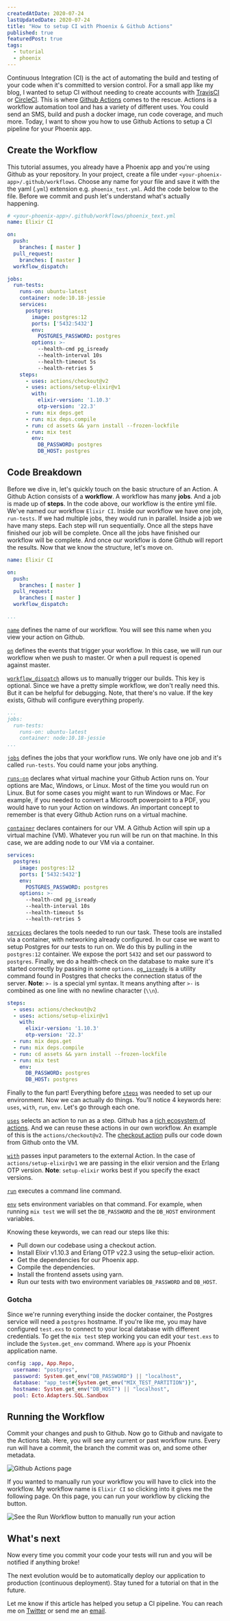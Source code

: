 ```yaml
---
createdAtDate: 2020-07-24
lastUpdatedDate: 2020-07-24
title: "How to setup CI with Phoenix & Github Actions"
published: true
featuredPost: true
tags:
  - tutorial
  - phoenix
---
```

Continuous Integration (CI) is the act of automating the build and testing of your code when it's committed to version control. For a small app like my blog, I wanted to setup CI without needing to create accounts with [TravisCI](https://travis-ci.org/ "TravisCI") or [CircleCI](https://circleci.com/ "CircleCI"). This is where [Github Actions](https://github.com/features/actions) comes to the rescue. Actions is a workflow automation tool and has a variety of different uses. You could send an SMS, build and push a docker image, run code coverage, and much more. Today, I want to show you how to use Github Actions to setup a CI pipeline for your Phoenix app.

## Create the Workflow

This tutorial assumes, you already have a Phoenix app and you're using Github as your repository. In your project, create a file under `<your-phoenix-app>/.github/workflows`. Choose any name for your file and save it with the the yaml (.`yml`) extension e.g. `phoenix_test.yml`. Add the code below to the file. Before we commit and push let's understand what's actually happening.

```yaml
# <your-phoenix-app>/.github/workflows/phoenix_text.yml
name: Elixir CI

on:
  push:
    branches: [ master ]
  pull_request:
    branches: [ master ]
  workflow_dispatch:

jobs:
  run-tests:
    runs-on: ubuntu-latest
    container: node:10.18-jessie
    services:
      postgres:
        image: postgres:12
        ports: ['5432:5432']
        env:
          POSTGRES_PASSWORD: postgres
        options: >-
          --health-cmd pg_isready
          --health-interval 10s
          --health-timeout 5s
          --health-retries 5
    steps:
      - uses: actions/checkout@v2
      - uses: actions/setup-elixir@v1
        with:
          elixir-version: '1.10.3'
          otp-version: '22.3'
      - run: mix deps.get
      - run: mix deps.compile
      - run: cd assets && yarn install --frozen-lockfile
      - run: mix test
        env:
          DB_PASSWORD: postgres
          DB_HOST: postgres
```

## Code Breakdown

Before we dive in, let's quickly touch on the basic structure of an Action. A Github Action consists of a **workflow**. A workflow has many **jobs**. And a job is made up of **steps**. In the code above, our workflow is the entire yml file. We've named our workflow `Elixir CI`. Inside our workflow we have one job, `run-tests`. If we had multiple jobs, they would run in parallel. Inside a job we have many steps. Each step will run sequentially. Once all the steps have finished our job will be complete. Once all the jobs have finished our workflow will be complete. And once our workflow is done Github will report the results. Now that we know the structure, let's move on.

```yaml
name: Elixir CI

on:
  push:
    branches: [ master ]
  pull_request:
    branches: [ master ]
  workflow_dispatch:

...
```

[`name`](https://docs.github.com/en/actions/reference/workflow-syntax-for-github-actions#name) defines the name of our workflow. You will see this name when you view your action on Github.

[`on`](https://docs.github.com/en/actions/reference/workflow-syntax-for-github-actions#onpushpull_requestpaths) defines the events that trigger your workflow. In this case, we will run our workflow when we push to master. Or when a pull request is opened against master.

[`workflow_dispatch`](https://docs.github.com/en/actions/reference/events-that-trigger-workflows#workflow_dispatch) allows us to manually trigger our builds. This key is optional. Since we have a pretty simple workflow, we don't really need this. But it can be helpful for debugging. Note, that there's no value. If the key exists, Github will configure everything properly.

```yaml
...
jobs:
  run-tests:
    runs-on: ubuntu-latest
    container: node:10.18-jessie
...
```

[`jobs`](https://docs.github.com/en/actions/reference/workflow-syntax-for-github-actions#jobs) defines the jobs that your workflow runs. We only have one job and it's called `run-tests`. You could name your jobs anything.

[`runs-on`](https://docs.github.com/en/actions/reference/workflow-syntax-for-github-actions#jobsjob_idruns-on) declares what virtual machine your Github Action runs on. Your options are Mac, Windows, or Linux. Most of the time you would run on Linux. But for some cases you might want to run Windows or Mac. For example, if you needed to convert a Microsoft powerpoint to a PDF, you would have to run your Action on windows. An important concept to remember is that every Github Action runs on a virtual machine.

[`container`](https://docs.github.com/en/actions/reference/workflow-syntax-for-github-actions#jobsjob_idcontainer) declares containers for our VM. A Github Action will spin up a virtual machine (VM). Whatever you run will be run on that machine. In this case, we are adding node to our VM via a container.

```yaml
services:
  postgres:
    image: postgres:12
    ports: ['5432:5432']
    env:
      POSTGRES_PASSWORD: postgres
    options: >-
      --health-cmd pg_isready
      --health-interval 10s
      --health-timeout 5s
      --health-retries 5
```

[`services`](https://docs.github.com/en/actions/reference/workflow-syntax-for-github-actions#jobsjob_idservices) declares the tools needed to run our task. These tools are installed via a container, with networking already configured. In our case we want to setup Postgres for our tests to run on. We do this by pulling in the `postgres:12` container. We expose the port `5432` and set our password to `postgres`. Finally, we do a health-check on the database to make sure it's started correctly by passing in some `options`. [`pg_isready`](https://www.postgresql.org/docs/current/app-pg-isready.html) is a utility command found in Postgres that checks the connection status of the server. **Note**: `>-` is a special yml syntax. It means anything after `>-` is combined as one line with no newline character (`\\n`).

```yaml
steps:
  - uses: actions/checkout@v2
  - uses: actions/setup-elixir@v1
    with:
      elixir-version: '1.10.3'
      otp-version: '22.3'
  - run: mix deps.get
  - run: mix deps.compile
  - run: cd assets && yarn install --frozen-lockfile
  - run: mix test
    env:
      DB_PASSWORD: postgres
      DB_HOST: postgres
```

Finally to the fun part! Everything before [`steps`](https://docs.github.com/en/actions/reference/workflow-syntax-for-github-actions#jobsjob_idsteps) was needed to set up our environment. Now we can actually do things. You'll notice 4 keywords here: `uses`, `with`, `run`, `env`. Let's go through each one.

[`uses`](https://docs.github.com/en/actions/reference/workflow-syntax-for-github-actions#jobsjob_idstepsuses) selects an action to run as a step. Github has a [rich ecosystem of actions](https://github.com/marketplace?type=actions). And we can reuse these actions in our own workflow. An example of this is the `actions/checkout@v2`. The [checkout action](https://github.com/actions/checkout) pulls our code down from Github onto the VM.

[`with`](https://docs.github.com/en/actions/reference/workflow-syntax-for-github-actions#jobsjob_idstepswith) passes input parameters to the external Action. In the case of `actions/setup-elixir@v1` we are passing in the elixir version and the Erlang OTP version. **Note**: `setup-elixir` works best if you specify the exact versions.

[`run`](https://docs.github.com/en/actions/reference/workflow-syntax-for-github-actions#jobsjob_idstepsrun) executes a command line command.

[`env`](https://docs.github.com/en/actions/reference/workflow-syntax-for-github-actions#jobsjob_idstepsenv) sets environment variables on that command. For example, when running `mix test` we will set the `DB_PASSWORD` and the `DB_HOST` environment variables.

Knowing these keywords, we can read our steps like this:

* Pull down our codebase using a checkout action.
* Install Elixir v1.10.3 and Erlang OTP v22.3 using the setup-elixir action.
* Get the dependencies for our Phoenix app.
* Compile the dependencies.
* Install the frontend assets using yarn.
* Run our tests with two environment variables `DB_PASSWORD` and `DB_HOST`.

### Gotcha

Since we're running everything inside the docker container, the Postgres service will need a `postgres` hostname. If you're like me, you may have configured `test.exs` to connect to your local database with different credentials. To get the `mix test` step working you can edit your `test.exs` to include the `System.get_env` command. Where `app` is your Phoenix application name.

```elixir
config :app, App.Repo,
  username: "postgres",
  password: System.get_env("DB_PASSWORD") || "localhost",
  database: "app_test#{System.get_env("MIX_TEST_PARTITION")}",
  hostname: System.get_env("DB_HOST") || "localhost",
  pool: Ecto.Adapters.SQL.Sandbox
```

## Running the Workflow

Commit your changes and push to Github. Now go to Github and navigate to the Actions tab. Here, you will see any current or past workflow runs. Every run will have a commit, the branch the commit was on, and some other metadata.


![Github Actions page](https://res.cloudinary.com/jonathan-yeong/image/upload/v1596067038/personal-blog/screen-shot-2020-07-19-at-1-58-18-pm_qnr5ah.png)

If you wanted to manually run your workflow you will have to click into the workflow. My workflow name is `Elixir CI` so clicking into it gives me the following page. On this page, you can run your workflow by clicking the button.

![See the Run Workflow button to manually run your action](https://res.cloudinary.com/jonathan-yeong/image/upload/v1596067038/personal-blog/screen-shot-2020-07-19-at-1-58-38-pm_jqm758.png)

## What's next

Now every time you commit your code your tests will run and you will be notified if anything broke!

The next evolution would be to automatically deploy our application to production (continuous deployment). Stay tuned for a tutorial on that in the future.

Let me know if this article has helped you setup a CI pipeline. You can reach me on [Twitter](https://twitter.com/JonoYeonghttps://twitter.com/JonoYeong) or send me an [email](mailto:hello@jonathanyeong.com).